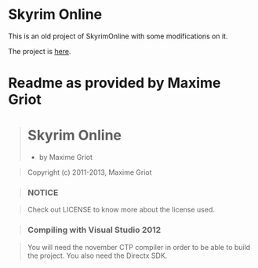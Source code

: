 Skyrim Online
===================================

This is an old project of SkyrimOnline with some modifications on it.

The project is [here](https://github.com/yamashi/SkyrimOnline).

Readme as provided by Maxime Griot
=================================
> # Skyrim Online
> * by Maxime Griot

> 	Copyright (c) 2011-2013, Maxime Griot

> ### NOTICE

> Check out LICENSE to know more about the license used.

> ### Compiling with Visual Studio 2012

> You will need the november CTP compiler in order to be able to build the project.
> You also need the Directx SDK.
